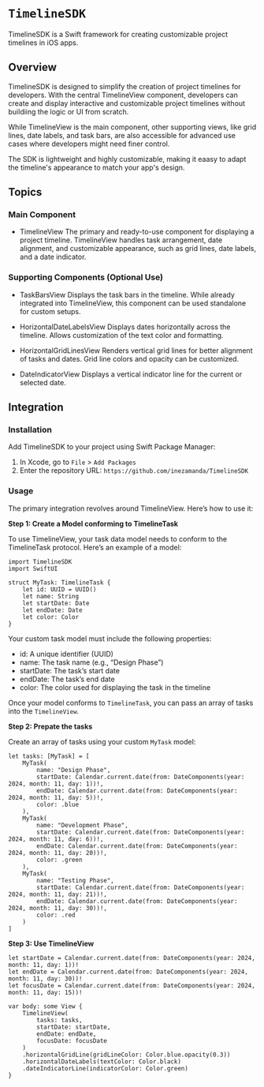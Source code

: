 # ``TimelineSDK``

TimelineSDK is a Swift framework for creating customizable project timelines in iOS apps.

## Overview

TimelineSDK is designed to simplify the creation of project timelines for developers. With the central TimelineView component, developers can create and display interactive and customizable project timelines without buildiing the logic or UI from scratch.

While TimelineView is the main component, other supporting views, like grid lines, date labels, and task bars, are also accessible for advanced use cases where developers might need finer control.

The SDK is lightweight and highly customizable, making it eaasy to adapt the timeline's appearance to match your app's design.

## Topics

### Main Component

- TimelineView
The primary and ready-to-use component for displaying a project timeline.
TimelineView handles task arrangement, date alignment, and customizable appearance, such as grid lines, date labels, and a date indicator.

### Supporting Components (Optional Use)

- TaskBarsView
Displays the task bars in the timeline.
While already integrated into TimelineView, this component can be used standalone for custom setups.

- HorizontalDateLabelsView
Displays dates horizontally across the timeline.
Allows customization of the text color and formatting.

- HorizontalGridLinesView
Renders vertical grid lines for better alignment of tasks and dates.
Grid line colors and opacity can be customized.

- DateIndicatorView
Displays a vertical indicator line for the current or selected date.

## Integration

### Installation

Add TimelineSDK to your project using Swift Package Manager:
1. In Xcode, go to `File` > `Add Packages`
2. Enter the repository URL: `https://github.com/inezamanda/TimelineSDK`

### Usage

The primary integration revolves around TimelineView. Here’s how to use it:

**Step 1: Create a Model conforming to TimelineTask**

To use TimelineView, your task data model needs to conform to the TimelineTask protocol. Here’s an example of a model:
```
import TimelineSDK
import SwiftUI

struct MyTask: TimelineTask {
    let id: UUID = UUID()
    let name: String
    let startDate: Date
    let endDate: Date
    let color: Color
}
```
Your custom task model must include the following properties:
- id: A unique identifier (UUID)
- name: The task name (e.g., “Design Phase”)
- startDate: The task’s start date
- endDate: The task’s end date
- color: The color used for displaying the task in the timeline

Once your model conforms to `TimelineTask`, you can pass an array of tasks into the `TimelineView`.

**Step 2: Prepate the tasks**

Create an array of tasks using your custom `MyTask` model:
```
let tasks: [MyTask] = [
    MyTask(
        name: "Design Phase",
        startDate: Calendar.current.date(from: DateComponents(year: 2024, month: 11, day: 1))!,
        endDate: Calendar.current.date(from: DateComponents(year: 2024, month: 11, day: 5))!,
        color: .blue
    ),
    MyTask(
        name: "Development Phase",
        startDate: Calendar.current.date(from: DateComponents(year: 2024, month: 11, day: 6))!,
        endDate: Calendar.current.date(from: DateComponents(year: 2024, month: 11, day: 20))!,
        color: .green
    ),
    MyTask(
        name: "Testing Phase",
        startDate: Calendar.current.date(from: DateComponents(year: 2024, month: 11, day: 21))!,
        endDate: Calendar.current.date(from: DateComponents(year: 2024, month: 11, day: 30))!,
        color: .red
    )
]
```

**Step 3: Use TimelineView**
```
let startDate = Calendar.current.date(from: DateComponents(year: 2024, month: 11, day: 1))!
let endDate = Calendar.current.date(from: DateComponents(year: 2024, month: 11, day: 30))!
let focusDate = Calendar.current.date(from: DateComponents(year: 2024, month: 11, day: 15))!

var body: some View {
    TimelineView(
        tasks: tasks,
        startDate: startDate,
        endDate: endDate,
        focusDate: focusDate
    )
    .horizontalGridLine(gridLineColor: Color.blue.opacity(0.3))
    .horizontalDateLabels(textColor: Color.black)
    .dateIndicatorLine(indicatorColor: Color.green)
}
```
